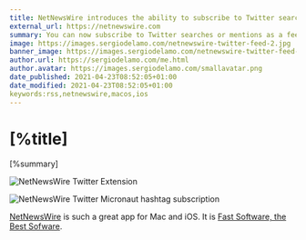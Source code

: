 ```yaml
---
title: NetNewsWire introduces the ability to subscribe to Twitter searches of mentions
external_url: https://netnewswire.com
summary: You can now subscribe to Twitter searches or mentions as a feed directly in NetNewsWire.
image: https://images.sergiodelamo.com/netnewswire-twitter-feed-2.jpg
banner_image: https://images.sergiodelamo.com/netnewswire-twitter-feed-2.jpg
author.url: https://sergiodelamo.com/me.html
author.avatar: https://images.sergiodelamo.com/smallavatar.png 
date_published: 2021-04-23T08:52:05+01:00
date_modified: 2021-04-23T08:52:05+01:00
keywords:rss,netnewswire,macos,ios
---
```


# [%title]

[%summary]

![NetNewsWire Twitter Extension](https://images.sergiodelamo.com/netnewswire-twitter-feed-1.jpg)

![NetNewsWire Twitter Micronaut hashtag subscription]([%image])

[NetNewsWire]([%external_url]) is such a great app for Mac and iOS. It is [Fast Software, the Best Sofware](https://craigmod.com/essays/fast_software/). 



